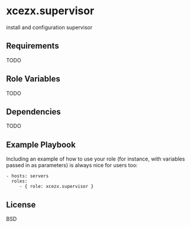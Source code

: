 xcezx.supervisor
================

install and configuration supervisor

Requirements
------------

TODO

Role Variables
--------------

TODO

Dependencies
------------

TODO

Example Playbook
----------------

Including an example of how to use your role (for instance, with variables passed in as parameters) is always nice for users too:

    - hosts: servers
      roles:
         - { role: xcezx.supervisor }

License
-------

BSD
